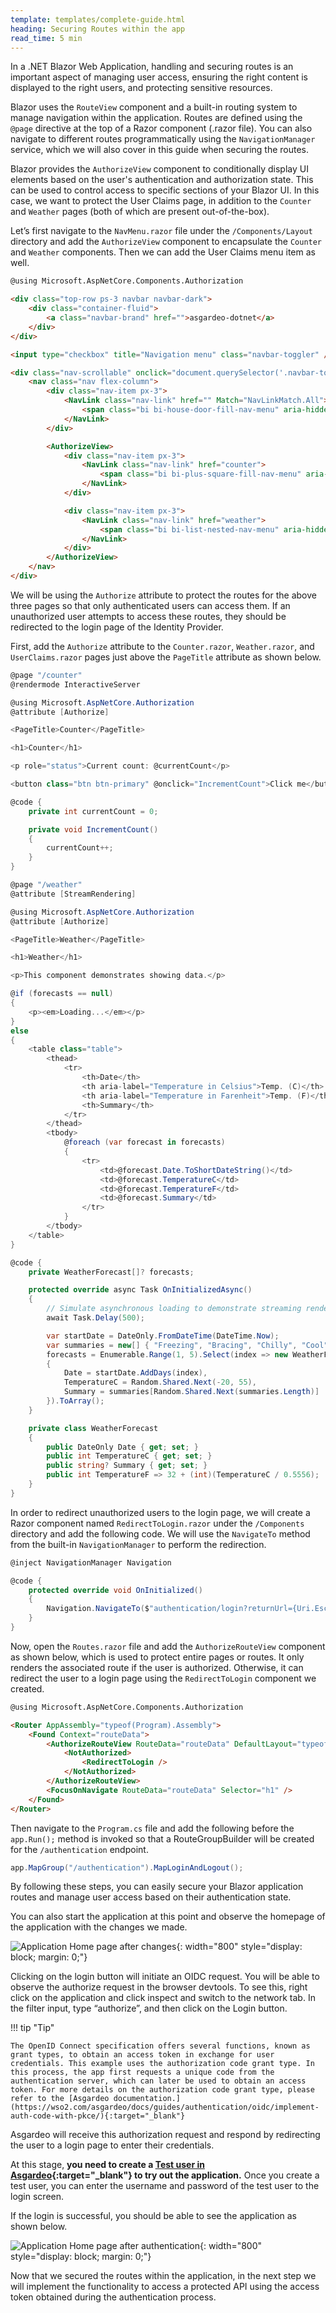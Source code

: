 ```yaml
---
template: templates/complete-guide.html
heading: Securing Routes within the app
read_time: 5 min
---
```


In a .NET Blazor Web Application, handling and securing routes is an important aspect of managing user access, ensuring the right content is displayed to the right users, and protecting sensitive resources.

Blazor uses the `RouteView` component and a built-in routing system to manage navigation within the application. Routes are defined using the `@page` directive at the top of a Razor component (.razor file). You can also navigate to different routes programmatically using the `NavigationManager` service, which we will also cover in this guide when securing the routes.

Blazor provides the `AuthorizeView` component to conditionally display UI elements based on the user's authentication and authorization state. This can be used to control access to specific sections of your Blazor UI. In this case, we want to protect the User Claims page, in addition to the `Counter` and `Weather` pages (both of which are present out-of-the-box).

Let’s first navigate to the `NavMenu.razor` file under the `/Components/Layout` directory and add the `AuthorizeView` component to encapsulate the `Counter` and `Weather` components. Then we can add the User Claims menu item as well.

```html title="NavMenu.razor" hl_lines="1 19-31"
@using Microsoft.AspNetCore.Components.Authorization

<div class="top-row ps-3 navbar navbar-dark">
    <div class="container-fluid">
        <a class="navbar-brand" href="">asgardeo-dotnet</a>
    </div>
</div>

<input type="checkbox" title="Navigation menu" class="navbar-toggler" />

<div class="nav-scrollable" onclick="document.querySelector('.navbar-toggler').click()">
    <nav class="nav flex-column">
        <div class="nav-item px-3">
            <NavLink class="nav-link" href="" Match="NavLinkMatch.All">
                <span class="bi bi-house-door-fill-nav-menu" aria-hidden="true"></span> Home
            </NavLink>
        </div>

        <AuthorizeView>
            <div class="nav-item px-3">
                <NavLink class="nav-link" href="counter">
                    <span class="bi bi-plus-square-fill-nav-menu" aria-hidden="true"></span> Counter
                </NavLink>
            </div>

            <div class="nav-item px-3">
                <NavLink class="nav-link" href="weather">
                    <span class="bi bi-list-nested-nav-menu" aria-hidden="true"></span> Weather
                </NavLink>
            </div>
        </AuthorizeView>
    </nav>
</div>
```

We will be using the `Authorize` attribute to protect the routes for the above three pages so that only authenticated users can access them. If an unauthorized user attempts to access these routes, they should be redirected to the login page of the Identity Provider.

First, add the `Authorize` attribute to the `Counter.razor`, `Weather.razor`, and `UserClaims.razor` pages just above the `PageTitle` attribute as shown below.

```csharp title="Counter.razor"
@page "/counter"
@rendermode InteractiveServer

@using Microsoft.AspNetCore.Authorization
@attribute [Authorize]

<PageTitle>Counter</PageTitle>

<h1>Counter</h1>

<p role="status">Current count: @currentCount</p>

<button class="btn btn-primary" @onclick="IncrementCount">Click me</button>

@code {
    private int currentCount = 0;

    private void IncrementCount()
    {
        currentCount++;
    }
}
```

```csharp title="Weather.razor"
@page "/weather"
@attribute [StreamRendering]

@using Microsoft.AspNetCore.Authorization
@attribute [Authorize]

<PageTitle>Weather</PageTitle>

<h1>Weather</h1>

<p>This component demonstrates showing data.</p>

@if (forecasts == null)
{
    <p><em>Loading...</em></p>
}
else
{
    <table class="table">
        <thead>
            <tr>
                <th>Date</th>
                <th aria-label="Temperature in Celsius">Temp. (C)</th>
                <th aria-label="Temperature in Farenheit">Temp. (F)</th>
                <th>Summary</th>
            </tr>
        </thead>
        <tbody>
            @foreach (var forecast in forecasts)
            {
                <tr>
                    <td>@forecast.Date.ToShortDateString()</td>
                    <td>@forecast.TemperatureC</td>
                    <td>@forecast.TemperatureF</td>
                    <td>@forecast.Summary</td>
                </tr>
            }
        </tbody>
    </table>
}

@code {
    private WeatherForecast[]? forecasts;

    protected override async Task OnInitializedAsync()
    {
        // Simulate asynchronous loading to demonstrate streaming rendering
        await Task.Delay(500);

        var startDate = DateOnly.FromDateTime(DateTime.Now);
        var summaries = new[] { "Freezing", "Bracing", "Chilly", "Cool", "Mild", "Warm", "Balmy", "Hot", "Sweltering", "Scorching" };
        forecasts = Enumerable.Range(1, 5).Select(index => new WeatherForecast
        {
            Date = startDate.AddDays(index),
            TemperatureC = Random.Shared.Next(-20, 55),
            Summary = summaries[Random.Shared.Next(summaries.Length)]
        }).ToArray();
    }

    private class WeatherForecast
    {
        public DateOnly Date { get; set; }
        public int TemperatureC { get; set; }
        public string? Summary { get; set; }
        public int TemperatureF => 32 + (int)(TemperatureC / 0.5556);
    }
}
```

In order to redirect unauthorized users to the login page, we will create a Razor component named `RedirectToLogin.razor` under the `/Components` directory and add the following code. We will use the `NavigateTo` method from the built-in `NavigationManager` to perform the redirection.

```csharp title="RedirectToLogin.razor"
@inject NavigationManager Navigation

@code {
    protected override void OnInitialized()
    {
        Navigation.NavigateTo($"authentication/login?returnUrl={Uri.EscapeDataString(Navigation.Uri)}", forceLoad: true);
    }
}
```

Now, open the `Routes.razor` file and add the `AuthorizeRouteView` component as shown below, which is used to protect entire pages or routes. It only renders the associated route if the user is authorized. Otherwise, it can redirect the user to a login page using the `RedirectToLogin` component we created.

```html title="Routes.razor" hl_lines="5-9"
@using Microsoft.AspNetCore.Components.Authorization

<Router AppAssembly="typeof(Program).Assembly">
    <Found Context="routeData">
        <AuthorizeRouteView RouteData="routeData" DefaultLayout="typeof(Layout.MainLayout)">
            <NotAuthorized>
                <RedirectToLogin />
            </NotAuthorized>
        </AuthorizeRouteView>
        <FocusOnNavigate RouteData="routeData" Selector="h1" />
    </Found>
</Router>
```

Then navigate to the `Program.cs` file and add the following before the `app.Run();` method is invoked so that a RouteGroupBuilder will be created for the `/authentication` endpoint.

```csharp
app.MapGroup("/authentication").MapLoginAndLogout();
```

By following these steps, you can easily secure your Blazor application routes and manage user access based on their authentication state.

You can also start the application at this point and observe the homepage of the application with the changes we made.

![Application Home page after changes]({{base_path}}/complete-guides/dotnet/assets/img/image7.png){: width="800" style="display: block; margin: 0;"}

Clicking on the login button will initiate an OIDC request. You will be able to observe the authorize request in the browser devtools. To see this, right click on the application and click inspect and switch to the network tab. In the filter input, type “authorize”, and then click on the Login button.

!!! tip "Tip"

    The OpenID Connect specification offers several functions, known as grant types, to obtain an access token in exchange for user credentials. This example uses the authorization code grant type. In this process, the app first requests a unique code from the authentication server, which can later be used to obtain an access token. For more details on the authorization code grant type, please refer to the [Asgardeo documentation.](https://wso2.com/asgardeo/docs/guides/authentication/oidc/implement-auth-code-with-pkce/){:target="_blank"} 

Asgardeo will receive this authorization request and respond by redirecting the user to a login page to enter their credentials.

At this stage, **you need to create a [Test user in Asgardeo](https://wso2.com/asgardeo/docs/guides/users/manage-users/#onboard-users){:target="_blank"}  to try out the application.** Once you create a test user, you can enter the username and password of the test user to the login screen.

If the login is successful, you should be able to see the application as shown below.

![Application Home page after authentication]({{base_path}}/complete-guides/dotnet/assets/img/image8.png){: width="800" style="display: block; margin: 0;"}

Now that we secured the routes within the application, in the next step we will implement the functionality to access a protected API using the access token obtained during the authentication process.
